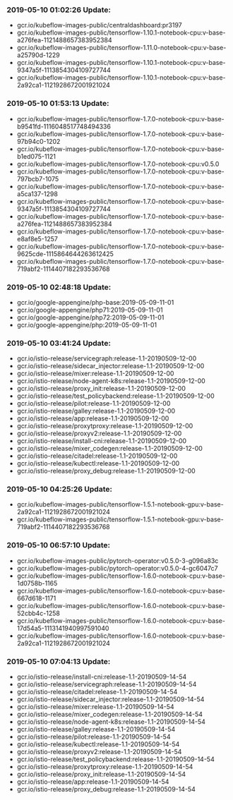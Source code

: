 ### 2019-05-10 01:02:26 Update:

- gcr.io/kubeflow-images-public/centraldashboard:pr3197
- gcr.io/kubeflow-images-public/tensorflow-1.10.1-notebook-cpu:v-base-a276fea-1121488657383952384
- gcr.io/kubeflow-images-public/tensorflow-1.11.0-notebook-cpu:v-base-a25790d-1229
- gcr.io/kubeflow-images-public/tensorflow-1.10.1-notebook-cpu:v-base-9347a5f-1113854304109727744
- gcr.io/kubeflow-images-public/tensorflow-1.10.1-notebook-cpu:v-base-2a92ca1-1121928672001921024
### 2019-05-10 01:53:13 Update:

- gcr.io/kubeflow-images-public/tensorflow-1.7.0-notebook-cpu:v-base-b9541fd-1116048517748494336
- gcr.io/kubeflow-images-public/tensorflow-1.7.0-notebook-cpu:v-base-97b94c0-1202
- gcr.io/kubeflow-images-public/tensorflow-1.7.0-notebook-cpu:v-base-b1ed075-1121
- gcr.io/kubeflow-images-public/tensorflow-1.7.0-notebook-cpu:v0.5.0
- gcr.io/kubeflow-images-public/tensorflow-1.7.0-notebook-cpu:v-base-797bcb7-1075
- gcr.io/kubeflow-images-public/tensorflow-1.7.0-notebook-cpu:v-base-a5ca137-1298
- gcr.io/kubeflow-images-public/tensorflow-1.7.0-notebook-cpu:v-base-9347a5f-1113854304109727744
- gcr.io/kubeflow-images-public/tensorflow-1.7.0-notebook-cpu:v-base-a276fea-1121488657383952384
- gcr.io/kubeflow-images-public/tensorflow-1.7.0-notebook-cpu:v-base-e8af8e5-1257
- gcr.io/kubeflow-images-public/tensorflow-1.7.0-notebook-cpu:v-base-9625cde-1115864644263612425
- gcr.io/kubeflow-images-public/tensorflow-1.7.0-notebook-cpu:v-base-719abf2-1114407182293536768
### 2019-05-10 02:48:18 Update:

- gcr.io/google-appengine/php-base:2019-05-09-11-01
- gcr.io/google-appengine/php71:2019-05-09-11-01
- gcr.io/google-appengine/php72:2019-05-09-11-01
- gcr.io/google-appengine/php:2019-05-09-11-01
### 2019-05-10 03:41:24 Update:

- gcr.io/istio-release/servicegraph:release-1.1-20190509-12-00
- gcr.io/istio-release/sidecar_injector:release-1.1-20190509-12-00
- gcr.io/istio-release/mixer:release-1.1-20190509-12-00
- gcr.io/istio-release/node-agent-k8s:release-1.1-20190509-12-00
- gcr.io/istio-release/proxy_init:release-1.1-20190509-12-00
- gcr.io/istio-release/test_policybackend:release-1.1-20190509-12-00
- gcr.io/istio-release/pilot:release-1.1-20190509-12-00
- gcr.io/istio-release/galley:release-1.1-20190509-12-00
- gcr.io/istio-release/app:release-1.1-20190509-12-00
- gcr.io/istio-release/proxytproxy:release-1.1-20190509-12-00
- gcr.io/istio-release/proxyv2:release-1.1-20190509-12-00
- gcr.io/istio-release/install-cni:release-1.1-20190509-12-00
- gcr.io/istio-release/mixer_codegen:release-1.1-20190509-12-00
- gcr.io/istio-release/citadel:release-1.1-20190509-12-00
- gcr.io/istio-release/kubectl:release-1.1-20190509-12-00
- gcr.io/istio-release/proxy_debug:release-1.1-20190509-12-00
### 2019-05-10 04:25:26 Update:

- gcr.io/kubeflow-images-public/tensorflow-1.5.1-notebook-gpu:v-base-2a92ca1-1121928672001921024
- gcr.io/kubeflow-images-public/tensorflow-1.5.1-notebook-gpu:v-base-719abf2-1114407182293536768
### 2019-05-10 06:57:10 Update:

- gcr.io/kubeflow-images-public/pytorch-operator:v0.5.0-3-g096a83c
- gcr.io/kubeflow-images-public/pytorch-operator:v0.5.0-4-gc6047c7
- gcr.io/kubeflow-images-public/tensorflow-1.6.0-notebook-cpu:v-base-1d0758b-1165
- gcr.io/kubeflow-images-public/tensorflow-1.6.0-notebook-cpu:v-base-667d618-1171
- gcr.io/kubeflow-images-public/tensorflow-1.6.0-notebook-cpu:v-base-52cbb4c-1258
- gcr.io/kubeflow-images-public/tensorflow-1.6.0-notebook-cpu:v-base-17d54a5-1113141940997591040
- gcr.io/kubeflow-images-public/tensorflow-1.6.0-notebook-cpu:v-base-2a92ca1-1121928672001921024
### 2019-05-10 07:04:13 Update:

- gcr.io/istio-release/install-cni:release-1.1-20190509-14-54
- gcr.io/istio-release/servicegraph:release-1.1-20190509-14-54
- gcr.io/istio-release/citadel:release-1.1-20190509-14-54
- gcr.io/istio-release/sidecar_injector:release-1.1-20190509-14-54
- gcr.io/istio-release/mixer:release-1.1-20190509-14-54
- gcr.io/istio-release/mixer_codegen:release-1.1-20190509-14-54
- gcr.io/istio-release/node-agent-k8s:release-1.1-20190509-14-54
- gcr.io/istio-release/galley:release-1.1-20190509-14-54
- gcr.io/istio-release/pilot:release-1.1-20190509-14-54
- gcr.io/istio-release/kubectl:release-1.1-20190509-14-54
- gcr.io/istio-release/proxyv2:release-1.1-20190509-14-54
- gcr.io/istio-release/test_policybackend:release-1.1-20190509-14-54
- gcr.io/istio-release/proxytproxy:release-1.1-20190509-14-54
- gcr.io/istio-release/proxy_init:release-1.1-20190509-14-54
- gcr.io/istio-release/app:release-1.1-20190509-14-54
- gcr.io/istio-release/proxy_debug:release-1.1-20190509-14-54
